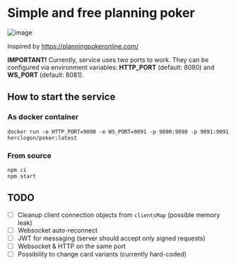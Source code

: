 # Simple and free planning poker

![image](https://user-images.githubusercontent.com/884844/153072383-05f552d5-4d98-4fca-aa6c-eb316af26a9b.png)

Inspired by https://planningpokeronline.com/

**IMPORTANT!** Currently, service uses two ports to work. They can be configured via
environment variables: **HTTP_PORT** (default: 8080) and **WS_PORT** (default: 8081).

## How to start the service

### As docker container

```
docker run -e HTTP_PORT=9090 -e WS_PORT=9091 -p 9090:9090 -p 9091:9091 herclogon/poker:latest
```

### From source

```
npm ci
npm start
```

## TODO
- [ ] Cleanup client connection objects from `clientsMap` (possible memory leak)
- [ ] Websocket auto-reconnect
- [ ] JWT for messaging (server should accept only signed requests)
- [ ] Websocket & HTTP on the same port
- [ ] Possibility to change card variants (currently hard-coded)
